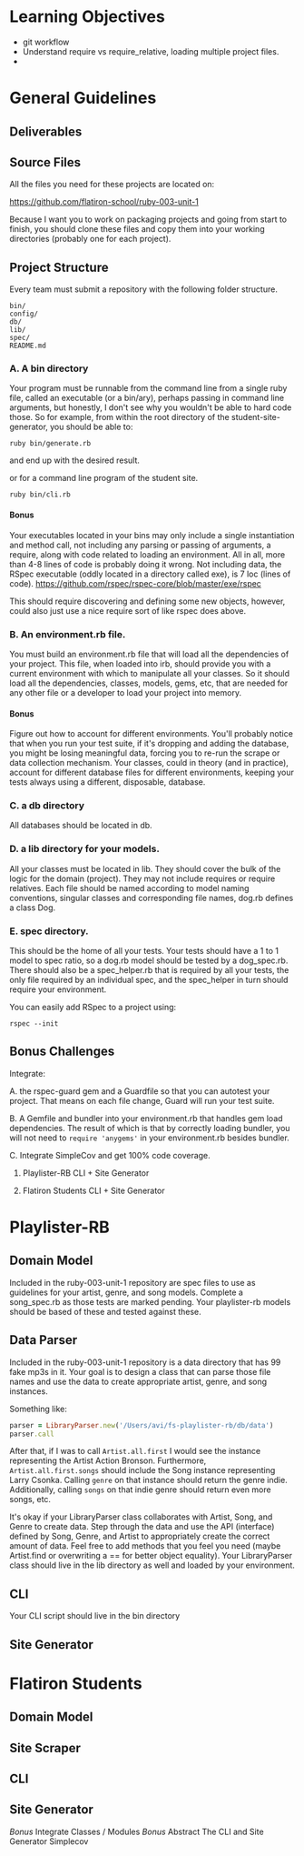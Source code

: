 # Learning Objectives

- git workflow
- Understand require vs require_relative, loading multiple project files.
- 

# General Guidelines

## Deliverables

## Source Files

All the files you need for these projects are located on:

https://github.com/flatiron-school/ruby-003-unit-1

Because I want you to work on packaging projects and going from start to finish, you should clone these files and copy them into your working directories (probably one for each project).

## Project Structure

Every team must submit a repository with the following folder structure.

```
bin/
config/
db/
lib/
spec/
README.md
```

### A. A bin directory

Your program must be runnable from the command line from a single ruby file, called an executable (or a bin/ary), perhaps passing in command line arguments, but honestly, I don't see why you wouldn't be able to hard code those. So for example, from within the root directory of the student-site-generator, you should be able to:

```
ruby bin/generate.rb
```

and end up with the desired result.

or for a command line program of the student site.

```
ruby bin/cli.rb
```

#### Bonus

Your executables located in your bins may only include a single instantiation and method call, not including any parsing or passing of arguments, a require, along with code related to loading an environment. All in all, more than 4-8 lines of code is probably doing it wrong. Not including data, the RSpec executable (oddly located in a directory called exe), is 7 loc (lines of code). https://github.com/rspec/rspec-core/blob/master/exe/rspec

This should require discovering and defining some new objects, however, could also just use a nice require sort of like rspec does above.

### B. An environment.rb file.

You must build an environment.rb file that will load all the dependencies of your project. This file, when loaded into irb, should provide you with a current environment with which to manipulate all your classes. So it should load all the dependencies, classes, models, gems, etc, that are needed for any other file or a developer to load your project into memory.

#### Bonus

Figure out how to account for different environments. You'll probably notice that when you run your test suite, if it's dropping and adding the database, you might be losing meaningful data, forcing you to re-run the scrape or data collection mechanism. Your classes, could in theory (and in practice), account for different database files for different environments, keeping your tests always using a different, disposable, database.

### C. a db directory

All databases should be located in db.

### D. a lib directory for your models.

All your classes must be located in lib. They should cover the bulk of the logic for the domain (project). They may not include requires or require relatives. Each file should be named according to model naming conventions, singular classes and corresponding file names, dog.rb defines a class Dog.

### E. spec directory. 

This should be the home of all your tests. Your tests should have a 1 to 1 model to spec ratio, so a dog.rb model should be tested by a dog_spec.rb. There should also be a spec_helper.rb that is required by all your tests, the only file required by an individual spec, and the spec_helper in turn should require your environment. 

You can easily add RSpec to a project using:

```
rspec --init
```

## Bonus Challenges

Integrate:

A. the rspec-guard gem and a Guardfile so that you can autotest your project. That means on each file change, Guard will run your test suite.

B. A Gemfile and bundler into your environment.rb that handles gem load dependencies. The result of which is that by correctly loading bundler, you will not need to `require 'anygems'` in your environment.rb besides bundler.

C. Integrate SimpleCov and get 100% code coverage.

1. Playlister-RB CLI + Site Generator

2. Flatiron Students CLI + Site Generator

# Playlister-RB

## Domain Model

Included in the ruby-003-unit-1 repository are spec files to use as guidelines for your artist, genre, and song models. Complete a song_spec.rb as those tests are marked pending. Your playlister-rb models should be based of these and tested against these.

## Data Parser

Included in the ruby-003-unit-1 repository is a data directory that has 99 fake mp3s in it. Your goal is to design a class that can parse those file names and use the data to create appropriate artist, genre, and song instances.

Something like:

```ruby
parser = LibraryParser.new('/Users/avi/fs-playlister-rb/db/data')
parser.call
```

After that, if I was to call `Artist.all.first` I would see the instance representing the Artist Action Bronson. Furthermore, `Artist.all.first.songs` should include the Song instance representing Larry Csonka. Calling `genre` on that instance should return the genre indie. Additionally, calling `songs` on that indie genre should return even more songs, etc.

It's okay if your LibraryParser class collaborates with Artist, Song, and Genre to create data. Step through the data and use the API (interface) defined by Song, Genre, and Artist to appropriately create the correct amount of data. Feel free to add methods that you feel you need (maybe Artist.find or overwriting a == for better object equality). Your LibraryParser class should live in the lib directory as well and loaded by your environment. 

## CLI

Your CLI script should live in the bin directory 

## Site Generator

# Flatiron Students

## Domain Model

## Site Scraper

## CLI

## Site Generator

*Bonus* Integrate Classes / Modules
*Bonus* Abstract The CLI and Site Generator
Simplecov
